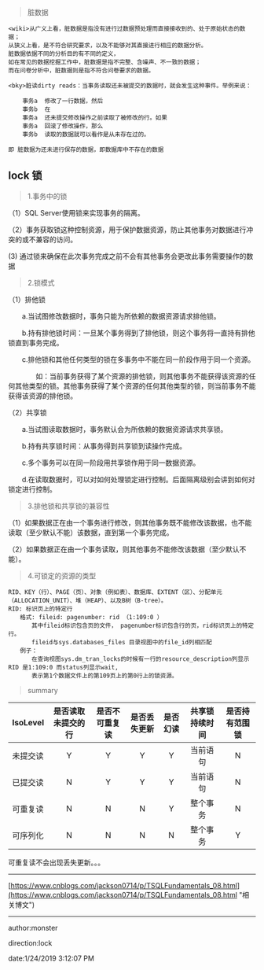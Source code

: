 
> 脏数据

	<wiki>从广义上看，脏数据是指没有进行过数据预处理而直接接收到的、处于原始状态的数据；
	从狭义上看，是不符合研究要求，以及不能够对其直接进行相应的数据分析。
	脏数据依据不同的分析目的有不同的定义，
	如在常见的数据挖掘工作中，脏数据是指不完整、含噪声、不一致的数据；
	而在问卷分析中，脏数据则是指不符合问卷要求的数据。

    <bky>脏读dirty reads：当事务读取还未被提交的数据时，就会发生这种事件。举例来说：  
	
		事务a  修改了一行数据，然后   
		事务b  在   
		事务a  还未提交修改操作之前读取了被修改的行。如果   
		事务a  回滚了修改操作，那么   
		事务b  读取的数据就可以看作是从未存在过的。  

    即 脏数据为还未进行保存的数据，即数据库中不存在的数据

## lock 锁 ##

> 1.事务中的锁

（1）SQL Server使用锁来实现事务的隔离。

（2）事务获取锁这种控制资源，用于保护数据资源，防止其他事务对数据进行冲突的或不兼容的访问。

 (3) 通过锁来确保在此次事务完成之前不会有其他事务会更改此事务需要操作的数据

> 2.锁模式

（1）排他锁

　　a.当试图修改数据时，事务只能为所依赖的数据资源请求排他锁。

　　b.持有排他锁时间：一旦某个事务得到了排他锁，则这个事务将一直持有排他锁直到事务完成。

　　c.排他锁和其他任何类型的锁在多事务中不能在同一阶段作用于同一个资源。

　　　　如：当前事务获得了某个资源的排他锁，则其他事务不能获得该资源的任何其他类型的锁。其他事务获得了某个资源的任何其他类型的锁，则当前事务不能获得该资源的排他锁。

（2）共享锁

　　a.当试图读取数据时，事务默认会为所依赖的数据资源请求共享锁。

　　b.持有共享锁时间：从事务得到共享锁到读操作完成。

　　c.多个事务可以在同一阶段用共享锁作用于同一数据资源。

　　d.在读取数据时，可以对如何处理锁定进行控制。后面隔离级别会讲到如何对锁定进行控制。



> 3.排他锁和共享锁的兼容性

（1）如果数据正在由一个事务进行修改，则其他事务既不能修改该数据，也不能读取（至少默认不能）该数据，直到第一个事务完成。

（2）如果数据正在由一个事务读取，则其他事务不能修改该数据（至少默认不能）。

> 4.可锁定的资源的类型

	RID、KEY（行）、PAGE（页）、对象（例如表）、数据库、EXTENT（区）、分配单元（ALLOCATION_UNIT）、堆（HEAP）、以及B树（B-tree）。
	RID: 标识页上的特定行
	　　格式: fileid: pagenumber: rid （1:109:0 ）
	　　　　其中fileid标识包含页的文件， pagenumber标识包含行的页，rid标识页上的特定行。
	　　　　fileid与sys.databases_files 目录视图中的file_id列相匹配
	　　例子：
	　　　　在查询视图sys.dm_tran_locks的时候有一行的resource_description列显示RID 是1:109:0 而status列显示wait,
	　　　　表示第1个数据文件上的第109页上的第0行上的锁资源。

> summary
> 
| IsoLevel        | 是否读取未提交的行|	是否不可重复读	|是否丢失更新|	是否幻读	|共享锁持续时间|	是否持有范围锁|
| ------------- |:-------------:|:-------------:|:-------------:|:-------------:|:-------------:| :-----:|
|    未提交读   | Y | Y  | Y |   Y    | 当前语句 | N |
|    已提交读  | N | Y  | Y |   Y    | 当前语句 | N |
|    可重复读  | N | N  | N |   Y    | 整个事务 | N |
|    可序列化   | N | N  | N |   N    | 整个事务 | Y |

可重复读不会出现丢失更新。。。

----------

[https://www.cnblogs.com/jackson0714/p/TSQLFundamentals_08.html](https://www.cnblogs.com/jackson0714/p/TSQLFundamentals_08.html "相关博文")

----------
author:monster

direction:lock

date:1/24/2019 3:12:07 PM 